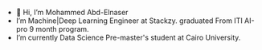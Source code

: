 - 👋 Hi, I’m Mohammed Abd-Elnaser
-  I’m  Machine|Deep Learning Engineer at Stackzy. graduated From ITI AI-pro 9 month program.
-  I’m currently Data Science Pre-master's student at Cairo University.

<!---
muhammedAbulnaser/muhammedAbulnaser is a ✨ special ✨ repository because its `README.md` (this file) appears on your GitHub profile.
You can click the Preview link to take a look at your changes.
--->
